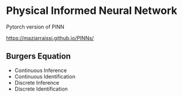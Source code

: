 # Physical Informed Neural Network

Pytorch version of PINN

https://maziarraissi.github.io/PINNs/

## Burgers Equation

- Continuous Inference
- Continuous Identification
- Discrete Inference
- Discrete Identification